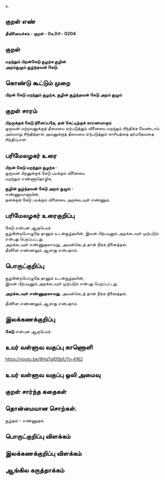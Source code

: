 உ

## குறள் எண் 

**தீவினையச்சம் - குறள் - 0உ0௪ - 0204**  

## குறள் 

**மறந்தும் பிறன்கேடு சூழற்க சூழின்  
அறம்சூழும் சூழ்ந்தவன் கேடு.**

## கொண்டு கூட்டும் முறை

**பிறன் கேடு மறந்தும் சூழற்க, சூழின் சூழ்ந்தவன் கேடு அறம் சூழும்**

## குறள் சாரம் 

**பிறருக்குக் கேடு நினைப்பதே, தன் கேட்டிற்குக் காரணமாகும்**   
ஒருவன் மற்றவனுக்குத் தீமையை ஏற்படுத்தும் வினையை மறந்தும் சிந்திக்க வேண்டாம். அவ்வாறு சிந்தித்தால் அவனுக்குத் தீமையை ஏற்படுத்தும் காரியத்தை தர்மதேவதை சிந்திப்பாள்.

## பரிமேலழகர் உரை

**பிறன் கேடு மறந்தும் சூழற்க** -  
ஒருவன் பிறனுக்குக் கேடு பயக்கும் வினையை  
மறந்தும் எண்ணாதொழிக,  

**சூழின் சூழ்ந்தவன் கேடு அறம் சூழும்** -  
எண்ணுவானாயின்,  
தனக்குக் கேடு பயக்கும் வினையை அறக்கடவுள் எண்ணும்.   

## பரிமேலழகர் உரைகுறிப்பு   

கேடு என்பன ஆகுபெயர்.  
சூழ்கின்றபொழுதே தானும் உடன்சூழ்தலின், இவன் பிற்படினும் அறக்கடவுள் முற்படும் என்பது பெறப்பட்டது.  
அறக்கடவுள் எண்ணுதலாவது, அவன்கெடத் தான் நீங்க நினைத்தல்.  
தீவினை எண்ணலும் ஆகாது என்பதாம்.  

## பொருட்குறிப்பு 

சூழ்கின்றபொழுதே தானும் உடன்சூழ்தலின்,  
இவன் பிற்படினும் அறக்கடவுள் முற்படும் என்பது பெறப்பட்டது.  

**அறக்கடவுள் எண்ணுதலாவது**, அவன்கெடத் தான் நீங்க நினைத்தல்.  

தீவினை எண்ணலும் ஆகாது என்பதாம்.  

## இலக்கணக்குறிப்பு  

**கேடு** என்பன ஆகுபெயர்.  

## உயர் வள்ளுவ வகுப்பு காணொளி

https://youtu.be/9HqTpl05blU?t=4162

## உயர் வள்ளுவ வகுப்பு ஒலி அமைவு 

 
## குறள் சார்ந்த கதைகள் 


## தொன்மையான சொற்கள்.  

சூழ்தல் - எண்ணுதல் 

## பொருட்குறிப்பு விளக்கம்


## இலக்கணக்குறிப்பு விளக்கம்


## ஆங்கில கருத்தாக்கம் 


